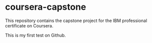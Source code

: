 # coursera-capstone
This repository contains the capstone project for the IBM professional certificate on Coursera.

This is my first test on Github.
